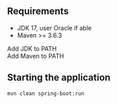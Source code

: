 ## Requirements
* JDK 17, user Oracle if able
* Maven >= 3.6.3

Add JDK to PATH  
Add Maven to PATH


## Starting the application
```aidl
mvn clean spring-boot:run
```